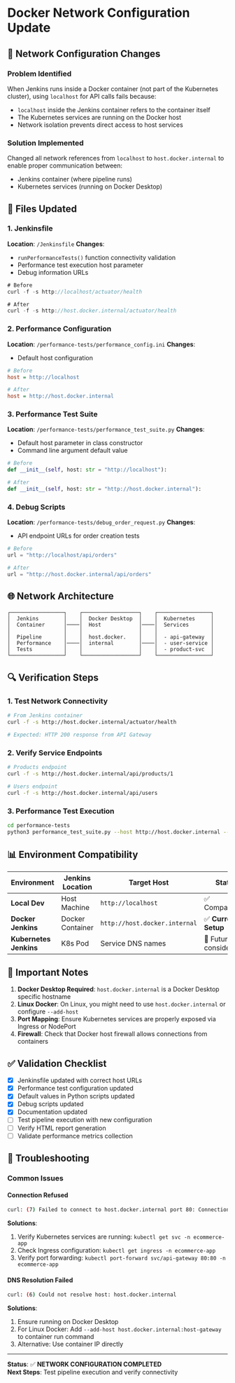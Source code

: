 # Docker Network Configuration Update

## 🔧 Network Configuration Changes

### Problem Identified
When Jenkins runs inside a Docker container (not part of the Kubernetes cluster), using `localhost` for API calls fails because:
- `localhost` inside the Jenkins container refers to the container itself
- The Kubernetes services are running on the Docker host
- Network isolation prevents direct access to host services

### Solution Implemented
Changed all network references from `localhost` to `host.docker.internal` to enable proper communication between:
- Jenkins container (where pipeline runs)
- Kubernetes services (running on Docker Desktop)

## 📝 Files Updated

### 1. Jenkinsfile
**Location**: `/Jenkinsfile`
**Changes**:
- `runPerformanceTests()` function connectivity validation
- Performance test execution host parameter
- Debug information URLs

```groovy
# Before
curl -f -s http://localhost/actuator/health

# After  
curl -f -s http://host.docker.internal/actuator/health
```

### 2. Performance Configuration
**Location**: `/performance-tests/performance_config.ini`
**Changes**:
- Default host configuration

```ini
# Before
host = http://localhost

# After
host = http://host.docker.internal
```

### 3. Performance Test Suite
**Location**: `/performance-tests/performance_test_suite.py`
**Changes**:
- Default host parameter in class constructor
- Command line argument default value

```python
# Before
def __init__(self, host: str = "http://localhost"):

# After
def __init__(self, host: str = "http://host.docker.internal"):
```

### 4. Debug Scripts
**Location**: `/performance-tests/debug_order_request.py`
**Changes**:
- API endpoint URLs for order creation tests

```python
# Before
url = "http://localhost/api/orders"

# After
url = "http://host.docker.internal/api/orders"
```

## 🌐 Network Architecture

```
┌─────────────────┐    ┌──────────────────┐    ┌─────────────────┐
│  Jenkins        │    │  Docker Desktop  │    │  Kubernetes     │
│  Container      │────│  Host            │────│  Services       │
│                 │    │                  │    │                 │
│  Pipeline       │    │  host.docker.    │    │  - api-gateway  │
│  Performance    │────│  internal        │────│  - user-service │
│  Tests          │    │                  │    │  - product-svc  │
└─────────────────┘    └──────────────────┘    └─────────────────┘
```

## 🔍 Verification Steps

### 1. Test Network Connectivity
```bash
# From Jenkins container
curl -f -s http://host.docker.internal/actuator/health

# Expected: HTTP 200 response from API Gateway
```

### 2. Verify Service Endpoints
```bash
# Products endpoint
curl -f -s http://host.docker.internal/api/products/1

# Users endpoint  
curl -f -s http://host.docker.internal/api/users
```

### 3. Performance Test Execution
```bash
cd performance-tests
python3 performance_test_suite.py --host http://host.docker.internal --users 5 --duration 30
```

## 📊 Environment Compatibility

| Environment | Jenkins Location | Target Host | Status |
|-------------|------------------|-------------|--------|
| **Local Dev** | Host Machine | `http://localhost` | ✅ Compatible |
| **Docker Jenkins** | Docker Container | `http://host.docker.internal` | ✅ **Current Setup** |
| **Kubernetes Jenkins** | K8s Pod | Service DNS names | 🔄 Future consideration |

## 🚨 Important Notes

1. **Docker Desktop Required**: `host.docker.internal` is a Docker Desktop specific hostname
2. **Linux Docker**: On Linux, you might need to use `host.docker.internal` or configure `--add-host`
3. **Port Mapping**: Ensure Kubernetes services are properly exposed via Ingress or NodePort
4. **Firewall**: Check that Docker host firewall allows connections from containers

## ✅ Validation Checklist

- [x] Jenkinsfile updated with correct host URLs
- [x] Performance test configuration updated
- [x] Default values in Python scripts updated
- [x] Debug scripts updated
- [x] Documentation updated
- [ ] Test pipeline execution with new configuration
- [ ] Verify HTML report generation
- [ ] Validate performance metrics collection

## 🔧 Troubleshooting

### Common Issues

#### Connection Refused
```bash
curl: (7) Failed to connect to host.docker.internal port 80: Connection refused
```
**Solutions**:
1. Verify Kubernetes services are running: `kubectl get svc -n ecommerce-app`
2. Check Ingress configuration: `kubectl get ingress -n ecommerce-app`
3. Verify port forwarding: `kubectl port-forward svc/api-gateway 80:80 -n ecommerce-app`

#### DNS Resolution Failed
```bash
curl: (6) Could not resolve host: host.docker.internal
```
**Solutions**:
1. Ensure running on Docker Desktop
2. For Linux Docker: Add `--add-host host.docker.internal:host-gateway` to container run command
3. Alternative: Use container IP directly

---

**Status**: ✅ **NETWORK CONFIGURATION COMPLETED**  
**Next Steps**: Test pipeline execution and verify connectivity
